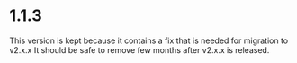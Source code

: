 # 1.1.3

This version is kept because it contains a fix that is needed for migration to v2.x.x
It should be safe to remove few months after v2.x.x is released.
